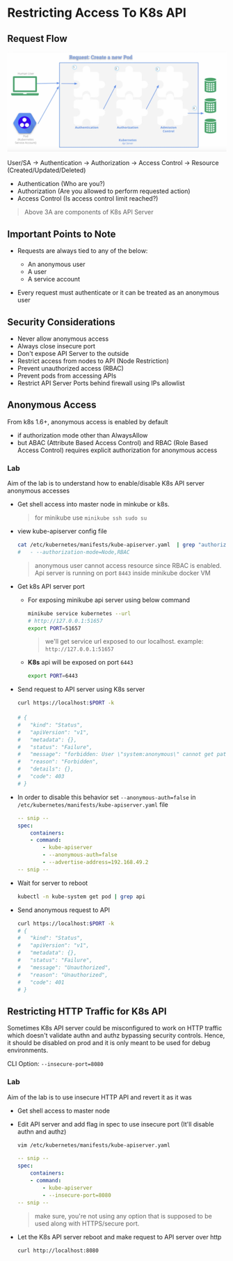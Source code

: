# Restricting Access To K8s API

## Request Flow

![Request Flow](/.images/11-Request-Flow.png)

User/SA -> Authentication -> Authorization  -> Access Control -> Resource (Created/Updated/Deleted)

* Authentication (Who are you?)
* Authorization (Are you allowed to perform requested action)
* Access Control (Is access control limit reached?)

> Above 3A are components of K8s API Server

## Important Points to Note

* Requests are always tied to any of the below:
    * An anonymous user
    * A user
    * A service account

* Every request must authenticate or it can be treated as an anonymous user

## Security Considerations

* Never allow anonymous access
* Always close insecure port
* Don't expose API Server to the outside
* Restrict access from nodes to API (Node Restriction)
* Prevent unauthorized access (RBAC)
* Prevent pods from accessing APIs
* Restrict API Server Ports behind firewall using IPs allowlist


## Anonymous Access

From k8s 1.6+, anonymous access is enabled by default
* if authorization mode other than AlwaysAllow
* but ABAC (Attribute Based Access Control) and RBAC (Role Based Access Control) requires explicit authorization for anonymous access

### Lab

Aim of the lab is to understand how to enable/disable K8s API server anonymous accesses

* Get shell access into master node in minkube or k8s.

    > for minikube use `minikube ssh sudo su`

* view kube-apiserver config file

    ```bash
    cat /etc/kubernetes/manifests/kube-apiserver.yaml  | grep "authorization-mode"
    #   - --authorization-mode=Node,RBAC
    ```

    > anonymous user cannot access resource since RBAC is enabled. Api server is running on port `8443` inside minikube docker VM 

* Get k8s API server port

    * For exposing minikube api server using below command

        ```bash
        minikube service kubernetes --url
        # http://127.0.0.1:51657
        export PORT=51657
        ```

        > we'll get service url exposed to our localhost. example: `http://127.0.0.1:51657`

    * **K8s** api will be exposed on port `6443`

        ```bash
        export PORT=6443
        ```

* Send request to API server using K8s server

    ```bash
    curl https://localhost:$PORT -k

    # {
    #   "kind": "Status",
    #   "apiVersion": "v1",
    #   "metadata": {},
    #   "status": "Failure",
    #   "message": "forbidden: User \"system:anonymous\" cannot get path \"/\"",
    #   "reason": "Forbidden",
    #   "details": {},
    #   "code": 403
    # }
    ```

* In order to disable this behavior set `--anonymous-auth=false` in `/etc/kubernetes/manifests/kube-apiserver.yaml` file

    ```yaml
    -- snip --
    spec:
        containers:
        - command:
            - kube-apiserver
            - --anonymous-auth=false
            - --advertise-address=192.168.49.2
    -- snip --
    ```

* Wait for server to reboot

    ```bash
    kubectl -n kube-system get pod | grep api
    ```

* Send anonymous request to API

    ```bash
    curl https://localhost:$PORT -k
    # {
    #   "kind": "Status",
    #   "apiVersion": "v1",
    #   "metadata": {},
    #   "status": "Failure",
    #   "message": "Unauthorized",
    #   "reason": "Unauthorized",
    #   "code": 401
    # }
    ```

## Restricting HTTP Traffic for K8s API

Sometimes K8s API server could be misconfigured to work on HTTP traffic which doesn't validate authn and authz bypassing security controls. Hence, it should be disabled on prod and it is only meant to be used for debug environments.

CLI Option: `--insecure-port=8080`

### Lab 

Aim of the lab is to use insecure HTTP API and revert it as it was

* Get shell access to master node

* Edit API server and add flag in spec to use insecure port (It'll disable authn and authz)

    ```bash
    vim /etc/kubernetes/manifests/kube-apiserver.yaml
    ```

    ```yaml
    -- snip --
    spec:
        containers:
        - command:
            - kube-apiserver
            - --insecure-port=8080
    -- snip --
    ```

    > make sure, you're not using any option that is supposed to be used along with HTTPS/secure port. 

* Let the K8s API server reboot and make request to API server over http

    ```bash
    curl http://localhost:8080
    ```

